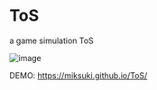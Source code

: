 # ToS
a game simulation ToS

![image](https://i.imgur.com/TKj3xdd.png)

DEMO: https://miksuki.github.io/ToS/

